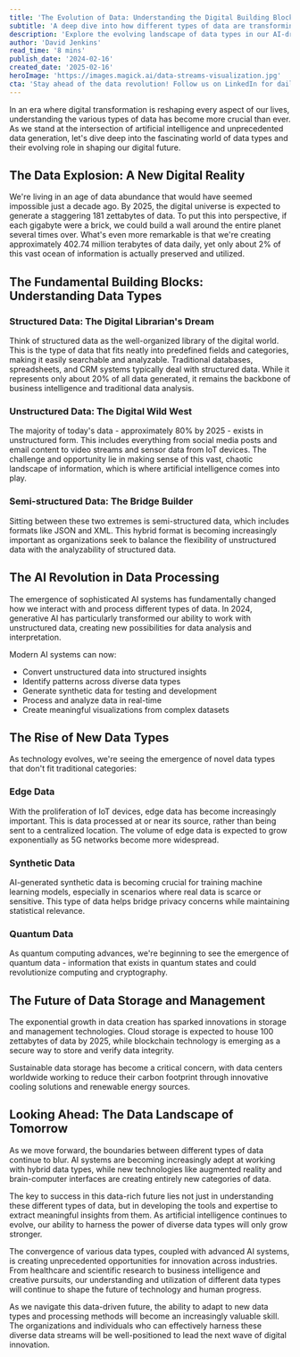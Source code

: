 ```yaml
---
title: 'The Evolution of Data: Understanding the Digital Building Blocks Shaping Our AI-Driven Future'
subtitle: 'A deep dive into how different types of data are transforming our digital landscape'
description: 'Explore the evolving landscape of data types in our AI-driven world, from traditional structured databases to emerging quantum data. Learn how different forms of data are shaping technology and influencing the future of digital innovation, with insights into AI's role in processing and analyzing this expanding digital universe.'
author: 'David Jenkins'
read_time: '8 mins'
publish_date: '2024-02-16'
created_date: '2025-02-16'
heroImage: 'https://images.magick.ai/data-streams-visualization.jpg'
cta: 'Stay ahead of the data revolution! Follow us on LinkedIn for daily insights into the latest developments in data science, AI, and digital transformation.'
---
```


In an era where digital transformation is reshaping every aspect of our lives, understanding the various types of data has become more crucial than ever. As we stand at the intersection of artificial intelligence and unprecedented data generation, let's dive deep into the fascinating world of data types and their evolving role in shaping our digital future.

## The Data Explosion: A New Digital Reality

We're living in an age of data abundance that would have seemed impossible just a decade ago. By 2025, the digital universe is expected to generate a staggering 181 zettabytes of data. To put this into perspective, if each gigabyte were a brick, we could build a wall around the entire planet several times over. What's even more remarkable is that we're creating approximately 402.74 million terabytes of data daily, yet only about 2% of this vast ocean of information is actually preserved and utilized.

## The Fundamental Building Blocks: Understanding Data Types

### Structured Data: The Digital Librarian's Dream

Think of structured data as the well-organized library of the digital world. This is the type of data that fits neatly into predefined fields and categories, making it easily searchable and analyzable. Traditional databases, spreadsheets, and CRM systems typically deal with structured data. While it represents only about 20% of all data generated, it remains the backbone of business intelligence and traditional data analysis.

### Unstructured Data: The Digital Wild West

The majority of today's data - approximately 80% by 2025 - exists in unstructured form. This includes everything from social media posts and email content to video streams and sensor data from IoT devices. The challenge and opportunity lie in making sense of this vast, chaotic landscape of information, which is where artificial intelligence comes into play.

### Semi-structured Data: The Bridge Builder

Sitting between these two extremes is semi-structured data, which includes formats like JSON and XML. This hybrid format is becoming increasingly important as organizations seek to balance the flexibility of unstructured data with the analyzability of structured data.

## The AI Revolution in Data Processing

The emergence of sophisticated AI systems has fundamentally changed how we interact with and process different types of data. In 2024, generative AI has particularly transformed our ability to work with unstructured data, creating new possibilities for data analysis and interpretation.

Modern AI systems can now:
- Convert unstructured data into structured insights
- Identify patterns across diverse data types
- Generate synthetic data for testing and development
- Process and analyze data in real-time
- Create meaningful visualizations from complex datasets

## The Rise of New Data Types

As technology evolves, we're seeing the emergence of novel data types that don't fit traditional categories:

### Edge Data

With the proliferation of IoT devices, edge data has become increasingly important. This is data processed at or near its source, rather than being sent to a centralized location. The volume of edge data is expected to grow exponentially as 5G networks become more widespread.

### Synthetic Data

AI-generated synthetic data is becoming crucial for training machine learning models, especially in scenarios where real data is scarce or sensitive. This type of data helps bridge privacy concerns while maintaining statistical relevance.

### Quantum Data

As quantum computing advances, we're beginning to see the emergence of quantum data - information that exists in quantum states and could revolutionize computing and cryptography.

## The Future of Data Storage and Management

The exponential growth in data creation has sparked innovations in storage and management technologies. Cloud storage is expected to house 100 zettabytes of data by 2025, while blockchain technology is emerging as a secure way to store and verify data integrity.

Sustainable data storage has become a critical concern, with data centers worldwide working to reduce their carbon footprint through innovative cooling solutions and renewable energy sources.

## Looking Ahead: The Data Landscape of Tomorrow

As we move forward, the boundaries between different types of data continue to blur. AI systems are becoming increasingly adept at working with hybrid data types, while new technologies like augmented reality and brain-computer interfaces are creating entirely new categories of data.

The key to success in this data-rich future lies not just in understanding these different types of data, but in developing the tools and expertise to extract meaningful insights from them. As artificial intelligence continues to evolve, our ability to harness the power of diverse data types will only grow stronger.

The convergence of various data types, coupled with advanced AI systems, is creating unprecedented opportunities for innovation across industries. From healthcare and scientific research to business intelligence and creative pursuits, our understanding and utilization of different data types will continue to shape the future of technology and human progress.

As we navigate this data-driven future, the ability to adapt to new data types and processing methods will become an increasingly valuable skill. The organizations and individuals who can effectively harness these diverse data streams will be well-positioned to lead the next wave of digital innovation.